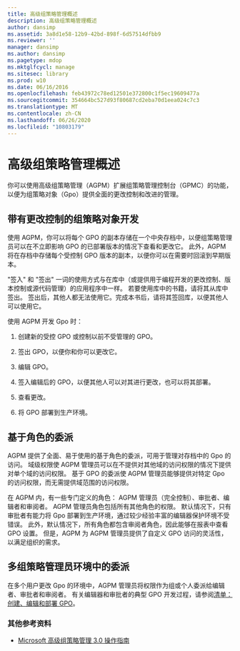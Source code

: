 ```yaml
---
title: 高级组策略管理概述
description: 高级组策略管理概述
author: dansimp
ms.assetid: 3a8d1e58-12b9-42bd-898f-6d57514dfbb9
ms.reviewer: ''
manager: dansimp
ms.author: dansimp
ms.pagetype: mdop
ms.mktglfcycl: manage
ms.sitesec: library
ms.prod: w10
ms.date: 06/16/2016
ms.openlocfilehash: feb43972c78ed12501e372800c1f5ec19609477a
ms.sourcegitcommit: 354664bc527d93f80687cd2eba70d1eea024c7c3
ms.translationtype: MT
ms.contentlocale: zh-CN
ms.lasthandoff: 06/26/2020
ms.locfileid: "10803179"
---
```

# 高级组策略管理概述


你可以使用高级组策略管理（AGPM）扩展组策略管理控制台（GPMC）的功能，以便为组策略对象（Gpo）提供全面的更改控制和改进的管理。

## 带有更改控制的组策略对象开发


使用 AGPM，你可以将每个 GPO 的副本存储在一个中央存档中，以便组策略管理员可以在不立即影响 GPO 的已部署版本的情况下查看和更改它。 此外，AGPM 将在存档中存储每个受控制 GPO 版本的副本，以便你可以在需要时回滚到早期版本。

"签入" 和 "签出" 一词的使用方式与在库中（或提供用于编程开发的更改控制、版本控制或源代码管理）的应用程序中一样。 若要使用库中的书籍，请将其从库中签出。 签出后，其他人都无法使用它。完成本书后，请将其签回库，以便其他人可以使用它。

使用 AGPM 开发 Gpo 时：

1.  创建新的受控 GPO 或控制以前不受管理的 GPO。

2.  签出 GPO，以便你和你可以更改它。

3.  编辑 GPO。

4.  签入编辑后的 GPO，以便其他人可以对其进行更改，也可以将其部署。

5.  查看更改。

6.  将 GPO 部署到生产环境。

## 基于角色的委派


AGPM 提供了全面、易于使用的基于角色的委派，可用于管理对存档中的 Gpo 的访问。 域级权限使 AGPM 管理员可以在不提供对其他域的访问权限的情况下提供对单个域的访问权限。 基于 GPO 的委派使 AGPM 管理员能够提供对特定 Gpo 的访问权限，而无需提供域范围的访问权限。

在 AGPM 内，有一些专门定义的角色： AGPM 管理员（完全控制）、审批者、编辑者和审阅者。 AGPM 管理员角色包括所有其他角色的权限。 默认情况下，只有审批者有能力将 Gpo 部署到生产环境，通过较少经验丰富的编辑器保护环境不受错误。 此外，默认情况下，所有角色都包含审阅者角色，因此能够在报表中查看 GPO 设置。 但是，AGPM 为 AGPM 管理员提供了自定义 GPO 访问的灵活性，以满足组织的需求。

## 多组策略管理员环境中的委派


在多个用户更改 Gpo 的环境中，AGPM 管理员将权限作为组或个人委派给编辑者、审批者和审阅者。 有关编辑器和审批者的典型 GPO 开发过程，请参阅[清单：创建、编辑和部署 GPO](checklist-create-edit-and-deploy-a-gpo-agpm30ops.md)。

### 其他参考资料

-   [Microsoft 高级组策略管理 3.0 操作指南](operations-guide-for-microsoft-advanced-group-policy-management-30-agpm30ops.md)

 

 





